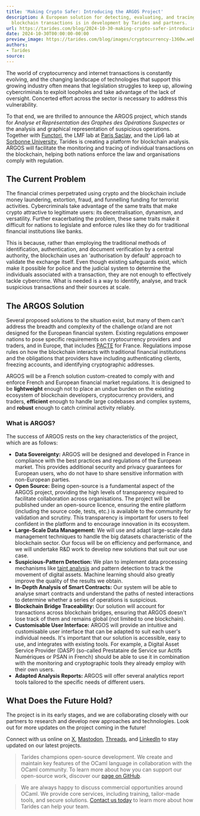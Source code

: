 ```yaml
---
title: 'Making Crypto Safer: Introducing the ARGOS Project'
description: A European solution for detecting, evaluating, and tracing suspicious
  blockchain transactions is in development by Tarides and partners.
url: https://tarides.com/blog/2024-10-30-making-crypto-safer-introducing-the-argos-project
date: 2024-10-30T00:00:00-00:00
preview_image: https://tarides.com/blog/images/cryptocurrency-1360w.webp
authors:
- Tarides
source:
---
```


<p>The world of cryptocurrency and internet transactions is constantly evolving, and the changing landscape of technologies that support this growing industry often means that legislation struggles to keep up, allowing cybercriminals to exploit loopholes and take advantage of the lack of oversight. Concerted effort across the sector is necessary to address this vulnerability.</p>
<p>To that end, we are thrilled to announce the ARGOS project, which stands for <em>Analyse et Représentation des Graphes des Opérations Suspectes</em> or the analysis and graphical representation of suspicious operations. Together with <a href="https://www.functori.com">Functori</a>, the LMF lab at <a href="http://www.universite-paris-saclay.fr/en">Paris Saclay</a>, and the Lip6 lab at <a href="https://www.sorbonne-universite.fr/en">Sorbonne University</a>, Tarides is creating a platform for blockchain analysis. ARGOS will facilitate the monitoring and tracing of individual transactions on the blockchain, helping both nations enforce the law and organisations comply with regulation.</p>
<h2>The Current Problem</h2>
<p>The financial crimes perpetrated using crypto and the blockchain include money laundering, extortion, fraud, and funnelling funding for terrorist activities. Cybercriminals take advantage of the same traits that make crypto attractive to legitimate users: its decentralisation, dynamism, and versatility. Further exacerbating the problem, these same traits make it difficult for nations to legislate and enforce rules like they do for traditional financial institutions like banks.</p>
<p>This is because, rather than employing the traditional methods of identification, authentication, and document verification by a central authority, the blockchain uses an 'authorisation by default' approach to validate the exchange itself. Even though existing safeguards exist, which make it possible for police and the judicial system to determine the individuals associated with a transaction, they are not enough to effectively tackle cybercrime. What is needed is a way to identify, analyse, and track suspicious transactions and their sources at scale.</p>
<h2>The ARGOS Solution</h2>
<p>Several proposed solutions to the situation exist, but many of them can't address the breadth and complexity of the challenge or/and are not designed for the European financial system. Existing regulations empower nations to pose specific requirements on cryptocurrency providers and traders, and in Europe, that includes <a href="https://www.adan.eu/en/publication/the-french-regulatory-framework-for-markets-in-crypto-assets/">PACTE</a> for France. Regulations impose rules on how the blockchain interacts with traditional financial institutions and the obligations that providers have including authenticating clients, freezing accounts, and identifying cryptographic addresses.</p>
<p>ARGOS will be a French solution custom-created to comply with and enforce French and European financial market regulations. It is designed to be <strong>lightweight</strong> enough not to place an undue burden on the existing ecosystem of blockchain developers, cryptocurrency providers, and traders, <strong>efficient</strong> enough to handle large codebases and complex systems, and <strong>robust</strong> enough to catch criminal activity reliably.</p>
<h3>What is ARGOS?</h3>
<p>The success of ARGOS rests on the key characteristics of the project, which are as follows:</p>
<ul>
<li><strong>Data Sovereignty:</strong> ARGOS will be designed and developed in France in compliance with the best practices and regulations of the European market. This provides additional security and privacy guarantees for European users, who do not have to share sensitive information with non-European parties.</li>
<li><strong>Open Source:</strong> Being open-source is a fundamental aspect of the ARGOS project, providing the high levels of transparency required to facilitate collaboration across organisations. The project will be published under an open-source licence, ensuring the entire platform (including the source code, tests, etc.) is available to the community for validation and scrutiny. This transparency is important for users to feel confident in the platform and to encourage innovation in its ecosystem.</li>
<li><strong>Large-Scale Data Management:</strong> We will use and adapt large-scale data management techniques to handle the big datasets characteristic of the blockchain sector. Our focus will be on efficiency and performance, and we will undertake R&amp;D work to develop new solutions that suit our use case.</li>
<li><strong>Suspicious-Pattern Detection:</strong> We plan to implement data processing mechanisms like <a href="https://www.sonarsource.com/blog/what-is-taint-analysis/#:~:text=Taint%20analysis%20identifies%20every%20source,you%20do%20anything%20with%20it.">taint analysis</a> and pattern detection to track the movement of digital assets. Machine learning should also greatly improve the quality of the results we obtain.</li>
<li><strong>In-Depth Analysis of Smart Contracts:</strong> Our system will be able to analyse smart contracts and understand the paths of nested interactions to determine whether a series of operations is suspicious.</li>
<li><strong>Blockchain Bridge Traceability:</strong> Our solution will account for transactions across blockchain bridges, ensuring that ARGOS doesn't lose track of them and remains global (not limited to one blockchain).</li>
<li><strong>Customisable User Interface:</strong> ARGOS will provide an intuitive and customisable user interface that can be adapted to suit each user's individual needs. It's important that our solution is accessible, easy to use, and integrates with existing tools. For example, a Digital Asset Service Provider (DASP) (so-called Prestataire de Service sur Actifs Numériques or PSAN in French) should be able to use it in combination with the monitoring and cryptographic tools they already employ with their own users.</li>
<li><strong>Adapted Analysis Reports:</strong> ARGOS will offer several analytics report tools tailored to the specific needs of different users.</li>
</ul>
<h2>What Does the Future Hold?</h2>
<p>The project is in its early stages, and we are collaborating closely with our partners to research and develop new approaches and technologies. Look out for more updates on the project coming in the future!</p>
<p>Connect with us online on <a href="https://twitter.com/tarides_">X</a>, <a href="https://mastodon.social/@tarides">Mastodon</a>, <a href="https://www.threads.net/@taridesltd">Threads</a>, and <a href="https://www.linkedin.com/company/tarides">LinkedIn</a> to stay updated on our latest projects.</p>
<blockquote>
<p>Tarides champions open-source development. We create and maintain key features of the OCaml language in collaboration with the OCaml community. To learn more about how you can support our open-source work, discover our <a href="https://github.com/sponsors/tarides">page on GitHub</a>.</p>
</blockquote>
<blockquote>
<p>We are always happy to discuss commercial opportunities around OCaml. We provide core services, including training, tailor-made tools, and secure solutions. <a href="https://tarides.com/contact/">Contact us today</a> to learn more about how Tarides can help your team.</p>
</blockquote>

